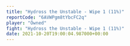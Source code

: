```yaml
---
title: "Hydross the Unstable - Wipe 1 (11%)"
reportCode: "6AVWPgm8tYbcFC2q"
player: "Öwned"
fight: "Hydross the Unstable - Wipe 1 (11%)"
date: 2021-10-20T19:00:04.987000+00:00
---
```


